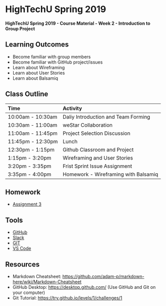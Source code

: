 # HighTechU Spring 2019

**HighTechU Spring 2019 - Course Material - Week 2 - Introduction to Group Project**

## Learning Outcomes

* Become familiar with group members
* Become familiar with GitHub project/issues
* Learn about Wireframing
* Learn about User Stories
* Learn about Balsamiq

## Class Outline

|Time|Activity|
|:---|:---|
|10:00am - 10:30am|Daliy Introduction and Team Forming|
|10:30am - 11:00am|weStar Collaboration|
|11:00am - 11:45pm|Project Selection Discussion|
|11:45pm - 12:30pm|Lunch|
|12:30pm - 1:15pm|Github Classroom and Project|
|1:15pm - 3:20pm|Wireframing and User Stories|
|3:20pm - 3:35pm|Frist Sprint Issue Assignment|
|3:35pm - 4:00pm|Homework - Wireframing with Balsamiq|

## Homework

* [Assignment 3](https://github.com/hightechu/hightechu-spring2019/blob/master/week2/assignment3.md)

## Tools

* [GitHub](https://github.com/)
* [Slack](https://slack.com/)
* [GIT](https://git-scm.com/)
* [VS Code](https://code.visualstudio.com/)

## Resources

* Markdown Cheatsheet: https://github.com/adam-p/markdown-here/wiki/Markdown-Cheatsheet
* GitHub Desktop: https://desktop.github.com/ (Use GitHub and Git on your computer)
* Git Tutorial: https://try.github.io/levels/1/challenges/1
